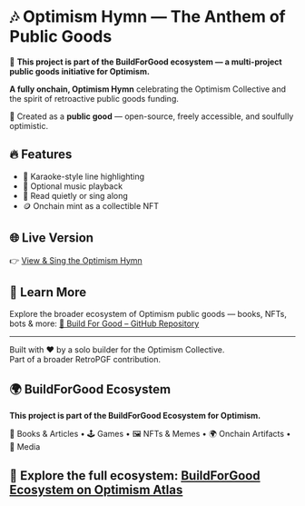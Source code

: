 # 🎶 Optimism Hymn — The Anthem of Public Goods
📌 **This project is part of the BuildForGood ecosystem — a multi-project public goods initiative for Optimism.**  

**A fully onchain, Optimism Hymn** celebrating the Optimism Collective and the spirit of retroactive public goods funding.

🧡 Created as a **public good** — open-source, freely accessible, and soulfully optimistic.

## 🔥 Features
- 🎤 Karaoke-style line highlighting
- 🎼 Optional music playback
- 🧘 Read quietly or sing along
- 🪙 Onchain mint as a collectible NFT

## 🌐 Live Version
👉 [View & Sing the Optimism Hymn](https://stephanschwab.github.io/Optimism-Hymn/)

## 🧠 Learn More
Explore the broader ecosystem of Optimism public goods — books, NFTs, bots & more:
[📘 Build For Good – GitHub Repository](https://github.com/stephanschwab/build-for-good)

---

Built with ❤️ by a solo builder for the Optimism Collective.  
Part of a broader RetroPGF contribution.

## 🌍 BuildForGood Ecosystem  
**This project is part of the BuildForGood Ecosystem for Optimism.**  

📖 Books & Articles • 🕹 Games • 🖼 NFTs & Memes • 🌍 Onchain Artifacts • 🎥 Media  

🔗 Explore the full ecosystem: [BuildForGood Ecosystem on Optimism Atlas](https://atlas.optimism.io/0xd349d01ca7247e321116767150902eb478c8d9d7b86b51cb9abc81c579fe39d5)
---
